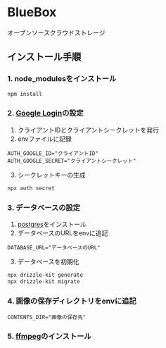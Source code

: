 # BlueBox
オープンソースクラウドストレージ

## インストール手順
### 1. node_modulesをインストール
```bash
npm install
```
### 2. [Google Login](https://console.cloud.google.com/)の設定
1. クライアントIDとクライアントシークレットを発行
2. envファイルに記録
```
AUTH_GOOGLE_ID="クライアントID"
AUTH_GOOGLE_SECRET="クライアントシークレット"
```
3. シークレットキーの生成
```bash
npx auth secret
```
### 3. データベースの設定
1. [postgres](https://www.postgresql.org/download/)をインストール
2. データベースのURLをenvに追記
```
DATABASE_URL="データベースのURL"
```
3. データベースを初期化
```bash
npx drizzle-kit generate
npx drizzle-kit migrate
```
### 4. 画像の保存ディレクトリをenvに追記
```
CONTENTS_DIR="画像の保存先"
```
### 5. [ffmpeg](https://ffmpeg.org/download.html)のインストール
